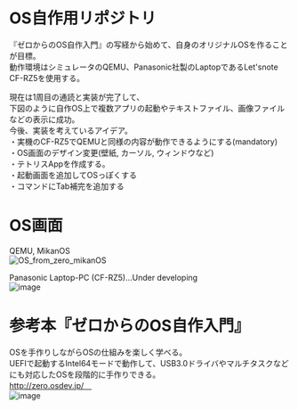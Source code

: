 # OS自作用リポジトリ <br>
『ゼロからのOS自作入門』の写経から始めて、自身のオリジナルOSを作ることが目標。<br>
動作環境はシミュレータのQEMU、Panasonic社製のLaptopであるLet'snote CF-RZ5を使用する。<br>

現在は1周目の通読と実装が完了して、<br>
下図のように自作OS上で複数アプリの起動やテキストファイル、画像ファイルなどの表示に成功。<br>
今後、実装を考えているアイデア。<br>
・実機のCF-RZ5でQEMUと同様の内容が動作できるようにする(mandatory)<br>
・OS画面のデザイン変更(壁紙, カーソル, ウィンドウなど)<br>
・テトリスAppを作成する。 <br>
・起動画面を追加してOSっぽくする<br>
・コマンドにTab補完を追加する<br>

# OS画面<br>
QEMU, MikanOS<br>
![OS_from_zero_mikanOS](https://user-images.githubusercontent.com/74296872/176450306-08a06869-ec79-4333-99cb-38f8183aaf2d.gif)

Panasonic Laptop-PC (CF-RZ5)…Under developing<br>
![image](https://user-images.githubusercontent.com/74296872/177804955-b11e2853-9755-4466-82d9-fbe8b0c0cfde.png)

# 参考本『ゼロからのOS自作入門』
OSを手作りしながらOSの仕組みを楽しく学べる。<br>
UEFIで起動するIntel64モードで動作して、USB3.0ドライバやマルチタスクなどにも対応したOSを段階的に手作りできる。<br>
http://zero.osdev.jp/　<br>
![image](https://user-images.githubusercontent.com/74296872/173007556-5feaa90e-a987-4574-867c-3d0823655e1c.png)
